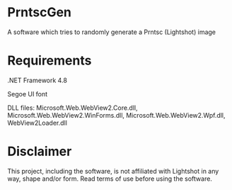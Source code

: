 # PrntscGen
A software which tries to randomly generate a Prntsc (Lightshot) image





# Requirements
.NET Framework 4.8

Segoe UI font

DLL files: Microsoft.Web.WebView2.Core.dll, Microsoft.Web.WebView2.WinForms.dll, Microsoft.Web.WebView2.Wpf.dll, WebView2Loader.dll





# Disclaimer

This project, including the software, is not affiliated with Lightshot in any way, shape and/or form. Read terms of use before using the software.
